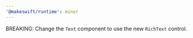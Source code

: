 ```yaml
---
'@makeswift/runtime': minor
---
```


BREAKING: Change the `Text` component to use the new `RichText` control. 